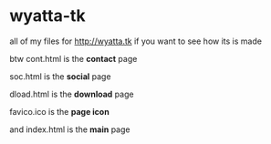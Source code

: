 # wyatta-tk
all of my files for http://wyatta.tk if you want to see how its is made



btw cont.html is the **contact** page

soc.html is the **social** page

dload.html is the **download** page

favico.ico is the **page icon**

and index.html is the **main** page
